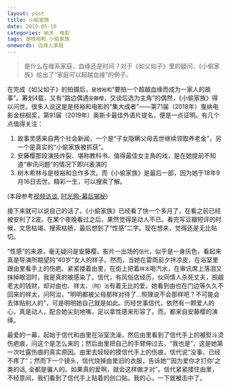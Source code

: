```yaml
---
layout: post
title: 小偷家族
date: 2019-05-10
categories: WLR  电影
tags: 是枝裕和 小偷家族
onewords: 边缘人家庭
---
```

> 是什么在维系家庭，血缘还是时间？对于《如父如子》里的疑问，《小偷家族》给出了“家庭可以超越血缘”的例子。

在完成《如父如子》的拍摄后，`是枝裕和`“要拍一个超越血缘而成为一家人的故事”。筹划4载，又有“路边偶遇`安藤樱`，交谈后选为主角”的偶然，《小偷家族》得以问世。很多人说这是是枝裕和电影的“集大成者”——第71届（2018年）戛纳电影金棕榈奖，第91届（2019年）奥斯卡最佳外语片提名，便是一点证明。有几个点值得关注：

1. 故事灵感来自两个社会新闻，一个是“子女隐瞒父母去世继续领取养老金”，另一个是真实的“小偷家族被抓获”。
2. 安藤樱那段演技炸裂、堪称教科书、值得最佳女主角的戏，是在她提前不知道“审讯问题”的情况下即兴表演的
3. 树木希林与是枝裕和合作多次。而《小偷家族》是最后一部，因为她于18年9月16日去世。精彩一生，可以搜索了解。

 (本段参考[视频访谈](https://www.youtube.com/watch?v=V00V3K0KEAw), [时光网-幕后揭秘](http://movie.mtime.com/255470/behind_the_scene.html))

接下来就可以说自己的话了。《小偷家族》已经看了快一个多月了，在看之前已经被安利了2波。在某个夜晚看过之后，果然觉得是动人不已。看完写豆瓣短评的时候，文思枯竭、搜索枯肠，最后想到了“性感”二字。现在想来，觉得还是无比贴切。

“性感”的来源，毫无疑问是安藤樱。影片一出场的`信代`，似乎是一身灰色，看起来真是导演所期望的“40岁”女人的样子。然而，当她在雷雨前夕拌凉皮，在浴室里跟由里看手上的伤疤、紧紧搂着由里，在街上把着`祥太`喝汽水，在审讯席上落泪又抹掉眼泪时，我是真的被感染了。信代，有风俗店经历，伙同情人杀死丈夫，觊觎老太的钱财，却对由也、祥太、`（阿）治`有着无比的爱。她看到由也在门边等久久不回来的祥太，问阿治，“明明都被父母那样对待了…照理说不会那样吧？不可能会去体贴别人的”，可是明明她自己就是如此。历经世事信代，依然有一颗爱人的心，真是动人，配合她尖刻地嘴，足以拿性感来形容了。而，都来自安藤樱的演绎。

最爱的一幕，起始于信代和由里在浴室洗澡，然后由里看到了信代手上的被熨斗烫伤疤痕，问这个是怎么来的；然后由里把自己的手臂伸过去，“我也是”，这是她第一次吐露伤痕的真实原因。由里去轻轻的摸信代手上的伤痕，信代说“没事，已经不疼了”；然而下一个镜头，信代烧掉由里旧的衣服，告诉她“'因为爱你才打你'之类的话, 全都是骗人的。如果真的爱啊，就会这样做才对”。信代紧紧搂住由里，不经意间，我们看到了信代手上贴着的创口贴。我的心，一下就被击中了。
